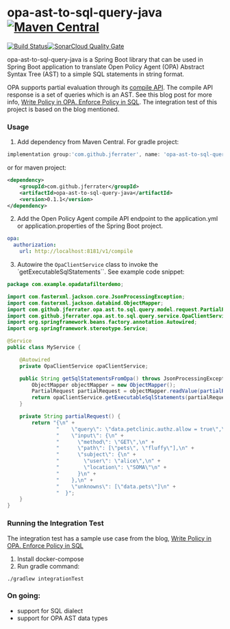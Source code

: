 # opa-ast-to-sql-query-java [![Maven Central](https://maven-badges.herokuapp.com/maven-central/com.github.jferrater/opa-ast-to-sql-query-java/badge.svg)](https://search.maven.org/artifact/com.github.jferrater/opa-ast-to-sql-query-java/0.1.1/jar)
[![Build Status](https://travis-ci.com/jferrater/opa-ast-to-sql-query-java.svg?branch=master)](https://travis-ci.com/jferrater/opa-ast-to-sql-query-java)[![SonarCloud Quality Gate](https://sonarcloud.io/api/project_badges/measure?project=jferrater_opa-ast-to-sql-query-java&metric=alert_status)](https://sonarcloud.io/dashboard?id=jferrater_opa-ast-to-sql-query-java)

opa-ast-to-sql-query-java is a Spring Boot library that can be used in Spring Boot application to translate Open Policy Agent (OPA) Abstract Syntax Tree (AST) to a simple SQL statements in string format.

OPA supports partial evaluation through its [compile API](https://www.openpolicyagent.org/docs/latest/rest-api/#compile-api). The compile API response is a set of queries which is an AST.
See this blog post for more info, [Write Policy in OPA. Enforce Policy in SQL](https://blog.openpolicyagent.org/write-policy-in-opa-enforce-policy-in-sql-d9d24db93bf4). The integration test of this project is based on the blog mentioned.

### Usage
1. Add dependency from Maven Central. For gradle project:
```groovy
implementation group:'com.github.jferrater', name: 'opa-ast-to-sql-query-java', version: '0.1.1'
````  
or for maven project:
````xml
<dependency>
    <groupId>com.github.jferrater</groupId>
    <artifactId>opa-ast-to-sql-query-java</artifactId>
    <version>0.1.1</version>
</dependency>
````
2. Add the Open Policy Agent compile API endpoint to the application.yml or application.properties of the Spring Boot project.
````yaml
opa:
  authorization:
    url: http://localhost:8181/v1/compile
````
3. Autowire the ``OpaClientService`` class to invoke the `getExecutableSqlStatements``. See example code snippet:

```java
package com.example.opadatafilterdemo;

import com.fasterxml.jackson.core.JsonProcessingException;
import com.fasterxml.jackson.databind.ObjectMapper;
import com.github.jferrater.opa.ast.to.sql.query.model.request.PartialRequest;
import com.github.jferrater.opa.ast.to.sql.query.service.OpaClientService;
import org.springframework.beans.factory.annotation.Autowired;
import org.springframework.stereotype.Service;

@Service
public class MyService {

    @Autowired
    private OpaClientService opaClientService;

    public String getSqlStatementsFromOpa() throws JsonProcessingException {
        ObjectMapper objectMapper = new ObjectMapper();
        PartialRequest partialRequest = objectMapper.readValue(partialRequest(), PartialRequest.class);
        return opaClientService.getExecutableSqlStatements(partialRequest);
    }

    private String partialRequest() {
        return "{\n" +
                "    \"query\": \"data.petclinic.authz.allow = true\",\n" +
                "    \"input\": {\n" +
                "      \"method\": \"GET\",\n" +
                "      \"path\": [\"pets\", \"fluffy\"],\n" +
                "      \"subject\": {\n" +
                "        \"user\": \"alice\",\n" +
                "        \"location\": \"SOMA\"\n" +
                "      }\n" +
                "    },\n" +
                "    \"unknowns\": [\"data.pets\"]\n" +
                "  }";
    }
}
```

### Running the Integration Test
The integration test has a sample use case from the blog, [Write Policy in OPA. Enforce Policy in SQL](https://blog.openpolicyagent.org/write-policy-in-opa-enforce-policy-in-sql-d9d24db93bf4)
1. Install docker-compose
2. Run gradle command:
```console
./gradlew integrationTest
```

### On going:
- support for SQL dialect
- support for OPA AST data types
